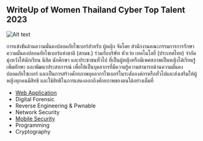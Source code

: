 ## WriteUp of Women Thailand Cyber Top Talent 2023

![Alt text](https://ctf.in.th/wp-content/uploads/2022/11/WTCTT2022.png)

การแข่งขันด้านความมั่นคงปลอดภัยไซเบอร์สำหรับ ผู้หญิง
จัดโดย สำนักงานคณะกรรมการการรักษาความมั่นคงปลอดภัยไซเบอร์แห่งชาติ (สกมช.)
ร่วมกับบริษัท หัวเว่ย เทคโนโลยี่ (ประเทศไทย) จำกัด
มุ่งหวังให้นักเรียน นิสิต นักศึกษา และประชาชนทั่วไป ที่เป็นผู้หญิงหรือมีเพศสภาพเป็นหญิงได้เรียนรู้ เพิ่มทักษะ และพัฒนาประสบการณ์ เพื่อให้เป็นบุคลากรที่มีความรู้ความสามารถด้านความมั่นคงปลอดภัยไซเบอร์ และเป็นการสร้างศักยภาพบุคลากรไซเบอร์ในระดับองค์กรหรือทั่วไปและส่งเสริมให้ผู้หญิงทุกคนมีสิทธิ และใช้สิทธิในการแสดงออกถึงศักยภาพของตนได้อย่างเต็มที่

- [Web Application](./Web%20Application/README.md)
- Digital Forensic
- Reverse Engineering & Pwnable
- Network Security
- [Mobile Security](./Mobile%20Security/README.md)
- Programming
- Cryptography